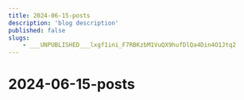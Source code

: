 ```yaml
---
title: 2024-06-15-posts
description: 'blog description'
published: false
slugs:
    - ___UNPUBLISHED___lxgf1ini_F7RBKzbM1VuQX9hufDlQa4Din4O1Jtq2
---
```


# 2024-06-15-posts
